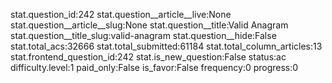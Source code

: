 stat.question_id:242
stat.question__article__live:None
stat.question__article__slug:None
stat.question__title:Valid Anagram
stat.question__title_slug:valid-anagram
stat.question__hide:False
stat.total_acs:32666
stat.total_submitted:61184
stat.total_column_articles:13
stat.frontend_question_id:242
stat.is_new_question:False
status:ac
difficulty.level:1
paid_only:False
is_favor:False
frequency:0
progress:0
